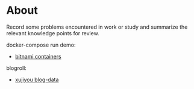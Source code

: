 # About


Record some problems encountered in work or study and summarize the relevant knowledge points for review.

docker-compose run demo:
- [bitnami containers](https://github.com/bitnami/containers/tree/main/bitnami)

blogroll:
- [xujiyou blog-data](https://github.com/xujiyou/blog-data/tree/master)